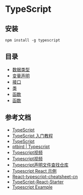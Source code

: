 # TypeScript

## 安装

```shell
npm install -g typescript
```

## 目录

- [数据类型](./doc/数据类型.md)
- [变量声明](./doc/变量声明.md)
- [接口](./doc/接口.md)
- [类](./doc/类.md)
- [函数](./doc/函数.md)
- [函数](./doc/实时编译.md)

## 参考文档

- [TypeScript](https://www.tslang.cn/index.html)
- [TypeScript 入门教程](https://ts.xcatliu.com/index.html)
- [TypeScript](http://cw.hubwiz.com/card/c/55b724ab3ad79a1b05dcc26c/1/1/1/)
- [ptbird | Typescript](http://www.ptbird.cn/category/typescript/)
- [Typescript视频](https://www.bilibili.com/video/av38379328/?p=1)
- [Typescript视频](https://www.imooc.com/learn/763)
- [Typescript声明文件查找仓库](https://github.com/typings/typings)
- [Typescript React 示例](https://github.com/Lemoncode/react-typescript-samples)
- [React-typescript-cheatsheet-cn](https://github.com/fi3ework/blog/tree/master/react-typescript-cheatsheet-cn)
- [TypeScript-React-Starter](https://github.com/Microsoft/TypeScript-React-Starter)
- [Typescript Example](https://github.com/Jiasm/typescript-example)